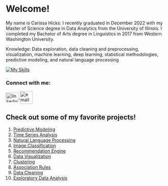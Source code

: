 # Welcome!

My name is Carissa Hicks:  I recently graduated in December 2022 with my Master of Science degree in Data Analytics from the University of Illinois. I completed my Bachelor of Arts degree in Linguistics in 2017 from Western Washington University.

Knowledge: Data exploration, data cleaning and preprocessing, visualization, machine learning, deep learning, statistical methodologies, predictive modeling, and natural language processing

[![My Skills](https://skillicons.dev/icons?i=r,py,java,tensorflow,eclipse)](https://skillicons.dev)

### Connect with me:
<a href="https://www.linkedin.com/in/hickscarissa/" target="blank"><img align="center" src="https://raw.githubusercontent.com/rahuldkjain/github-profile-readme-generator/master/src/images/icons/Social/linked-in-alt.svg" alt="linkedin" height="30" width="40" /> </a> <a href="hicks.carissa@gmail.com" target="blank"><img align="center" src="https://www.marionmethodistchurch.com/hp_wordpress/wp-content/uploads/2016/07/emailsymbol-300x298.png" alt="email" height="40" width="40" /></a>

## Check out some of my favorite projects!

1. [Predictive Modeling]()
2. [Time Series Analysis]()
3. [Natural Language Processing]()
4. [Image Classification]()
5. [Recommendation Engine]()
6. [Data Visualization]()
7. [Clustering]()
8. [Association Rules]()
9. [Data Cleaning]()
10. [Exploratory Data Analysis]()

